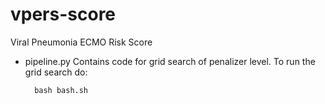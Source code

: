 # vpers-score
Viral Pneumonia ECMO Risk Score 
- pipeline.py Contains code for grid search of penalizer level. To run the grid search do:
    
        bash bash.sh
    
